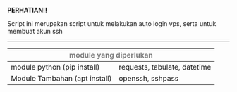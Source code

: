 
<b>PERHATIAN!!</b>
<p>Script ini merupakan script untuk melakukan auto login vps, serta untuk membuat akun ssh</p>
<hr>
<table>
<thead style="color: grey">
<th colspan="2">module yang diperlukan</th>
</thead>
<tbody>
<tr>
<td>module python (pip install)</td>
<td>requests, tabulate, datetime</td>
</tr>
<tr>
<td>Module Tambahan (apt install)</td>
<td>openssh, sshpass</td>
</tr>
</tbody>
</table>
